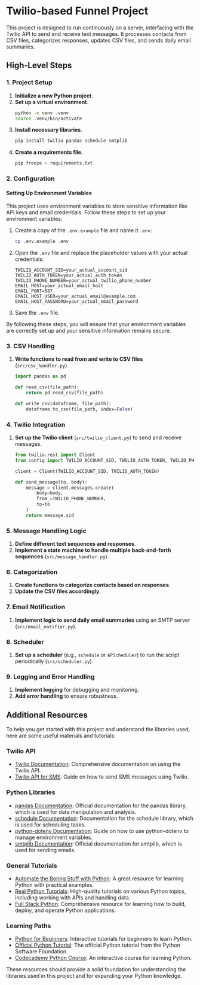 # Twilio-based Funnel Project

This project is designed to run continuously on a server, interfacing with the Twilio API to send and receive text messages. It processes contacts from CSV files, categorizes responses, updates CSV files, and sends daily email summaries.

## High-Level Steps

### 1. Project Setup
1. **Initialize a new Python project**.
2. **Set up a virtual environment**.
    ```sh
    python -m venv .venv
    source .venv/bin/activate
    ```
3. **Install necessary libraries**.
    ```sh
    pip install twilio pandas schedule smtplib
    ```
4. **Create a requirements file**.
    ```sh
    pip freeze > requirements.txt
    ```

### 2. Configuration
#### Setting Up Environment Variables

This project uses environment variables to store sensitive information like API keys and email credentials. Follow these steps to set up your environment variables:

1. Create a copy of the `.env.example` file and name it `.env`:
    ```sh
    cp .env.example .env
    ```

2. Open the `.env` file and replace the placeholder values with your actual credentials:
    ```plaintext
    TWILIO_ACCOUNT_SID=your_actual_account_sid
    TWILIO_AUTH_TOKEN=your_actual_auth_token
    TWILIO_PHONE_NUMBER=your_actual_twilio_phone_number
    EMAIL_HOST=your_actual_email_host
    EMAIL_PORT=587
    EMAIL_HOST_USER=your_actual_email@example.com
    EMAIL_HOST_PASSWORD=your_actual_email_password
    ```

3. Save the `.env` file.

By following these steps, you will ensure that your environment variables are correctly set up and your sensitive information remains secure.

### 3. CSV Handling
1. **Write functions to read from and write to CSV files** (`src/csv_handler.py`).
    ```python
    import pandas as pd

    def read_csv(file_path):
        return pd.read_csv(file_path)

    def write_csv(dataframe, file_path):
        dataframe.to_csv(file_path, index=False)
    ```

### 4. Twilio Integration
1. **Set up the Twilio client** (`src/twilio_client.py`) to send and receive messages.
    ```python
    from twilio.rest import Client
    from config import TWILIO_ACCOUNT_SID, TWILIO_AUTH_TOKEN, TWILIO_PHONE_NUMBER

    client = Client(TWILIO_ACCOUNT_SID, TWILIO_AUTH_TOKEN)

    def send_message(to, body):
        message = client.messages.create(
            body=body,
            from_=TWILIO_PHONE_NUMBER,
            to=to
        )
        return message.sid
    ```

### 5. Message Handling Logic
1. **Define different text sequences and responses**.
2. **Implement a state machine to handle multiple back-and-forth sequences** (`src/message_handler.py`).

### 6. Categorization
1. **Create functions to categorize contacts based on responses**.
2. **Update the CSV files accordingly**.

### 7. Email Notification
1. **Implement logic to send daily email summaries** using an SMTP server (`src/email_notifier.py`).

### 8. Scheduler
1. **Set up a scheduler** (e.g., `schedule` or `APScheduler`) to run the script periodically (`src/scheduler.py`).

### 9. Logging and Error Handling
1. **Implement logging** for debugging and monitoring.
2. **Add error handling** to ensure robustness.

## Additional Resources

To help you get started with this project and understand the libraries used, here are some useful materials and tutorials:

### Twilio API
- [Twilio Documentation](https://www.twilio.com/docs): Comprehensive documentation on using the Twilio API.
- [Twilio API for SMS](https://www.twilio.com/docs/sms/send-messages): Guide on how to send SMS messages using Twilio.

### Python Libraries
- [pandas Documentation](https://pandas.pydata.org/docs/): Official documentation for the pandas library, which is used for data manipulation and analysis.
- [schedule Documentation](https://schedule.readthedocs.io/en/stable/): Documentation for the schedule library, which is used for scheduling tasks.
- [python-dotenv Documentation](https://saurabh-kumar.com/python-dotenv/): Guide on how to use python-dotenv to manage environment variables.
- [smtplib Documentation](https://docs.python.org/3/library/smtplib.html): Official documentation for smtplib, which is used for sending emails.

### General Tutorials
- [Automate the Boring Stuff with Python](https://automatetheboringstuff.com/): A great resource for learning Python with practical examples.
- [Real Python Tutorials](https://realpython.com/): High-quality tutorials on various Python topics, including working with APIs and handling data.
- [Full Stack Python](https://www.fullstackpython.com/): Comprehensive resource for learning how to build, deploy, and operate Python applications.

### Learning Paths
- [Python for Beginners](https://www.learnpython.org/): Interactive tutorials for beginners to learn Python.
- [Official Python Tutorial](https://docs.python.org/3/tutorial/): The official Python tutorial from the Python Software Foundation.
- [Codecademy Python Course](https://www.codecademy.com/learn/learn-python-3): An interactive course for learning Python.

These resources should provide a solid foundation for understanding the libraries used in this project and for expanding your Python knowledge.